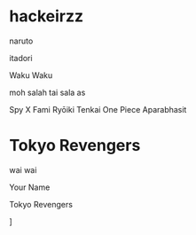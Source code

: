 # hackeirzz

naruto

itadori

Waku Waku

moh salah
 tai sala
as

Spy X Fami
Ryōiki Tenkai
One Piece
Aparabhasit

Tokyo Revengers
=======

wai wai


Your Name

Tokyo Revengers 

]
